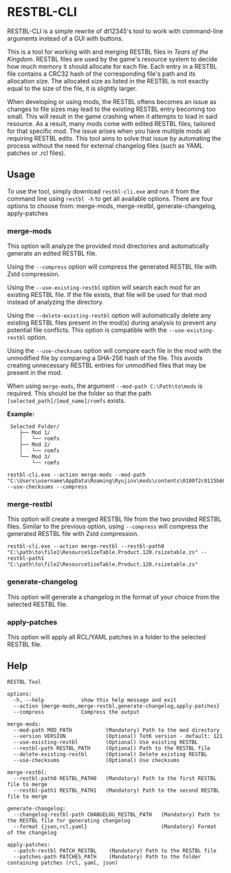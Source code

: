 # RESTBL-CLI
RESTBL-CLI is a simple rewrite of dt12345's tool to work with command-line arguments instead of a GUI with buttons.

This is a tool for working with and merging RESTBL files in *Tears of the Kingdom*. RESTBL files are used by the game's resource system to decide how much memory it should allocate for each file. Each entry in a RESTBL file contains a CRC32 hash of the corresponding file's path and its allocation size. The allocated size as listed in the RESTBL is not exactly equal to the size of the file, it is slightly larger.

When developing or using mods, the RESTBL oftens becomes an issue as changes to file sizes may lead to the existing RESTBL entry becoming too small. This will result in the game crashing when it attempts to load in said resource. As a result, many mods come with edited RESTBL files, tailored for that specific mod. The issue arises when you have multiple mods all requiring RESTBL edits. This tool aims to solve that issue by automating the process without the need for external changelog files (such as YAML patches or .rcl files).

## Usage
To use the tool, simply download `restbl-cli.exe` and run it from the command line using `restbl -h` to get all available options. There are four options to choose from: merge-mods, merge-restbl, generate-changelog, apply-patches

### merge-mods
This option will analyze the provided mod directories and automatically generate an edited RESTBL file.

Using the `--compress` option will compress the generated RESTBL file with Zstd compression.

Using the `--use-existing-restbl` option will search each mod for an existing RESTBL file. If the file exists, that file will be used for that mod instead of analyzing the directory.

Using the `--delete-existing-restbl` option will automatically delete any existing RESTBL files present in the mod(s) during analysis to prevent any potential file conflicts. This option is compatible with the `--use-existing-restbl` option.

Using the `--use-checksums` option will compare each file in the mod with the unmodified file by comparing a SHA-256 hash of the file. This avoids creating unnecessary RESTBL entries for unmodified files that may be present in the mod.

When using `merge-mods`, the argument `--mod-path C:\Path\to\mods` is required. This should be the folder so that the path `[selected_path]/[mod_name]/romfs` exists.

**Example:**
```
 Selected Folder/
    ├── Mod 1/
    │   └── romfs
    ├── Mod 2/
    │   └── romfs
    └── Mod 3/
        └── romfs
```
```
restbl-cli.exe --action merge-mods --mod-path "C:\Users\username\AppData\Roaming\Ryujinx\mods\contents\0100f2c0115b6000" --use-checksums --compress
```

### merge-restbl
This option will create a merged RESTBL file from the two provided RESTBL files. Similar to the previous option, using `--compress` will compress the generated RESTBL file with Zstd compression.
```
restbl-cli.exe --action merge-restbl --restbl-path0 "C:\path\to\file1\ResourceSizeTable.Product.120.rsizetable.zs" --restbl-path1 "C:\path\to\file2\ResourceSizeTable.Product.120.rsizetable.zs"
```

### generate-changelog
This option will generate a changelog in the format of your choice from the selected RESTBL file.


### apply-patches
This option will apply all RCL/YAML patches in a folder to the selected RESTBL file.

## Help
```
RESTBL Tool

options:
  -h, --help            show this help message and exit
  --action {merge-mods,merge-restbl,generate-changelog,apply-patches}
  --compress            Compress the output

merge-mods:
  --mod-path MOD_PATH           (Mandatory) Path to the mod directory
  --version VERSION             (Optional) TotK version - default: 121
  --use-existing-restbl         (Optional) Use existing RESTBL
  --restbl-path RESTBL_PATH     (Optional) Path to the RESTBL file
  --delete-existing-restbl      (Optional) Delete existing RESTBL
  --use-checksums               (Optional) Use checksums

merge-restbl:
  --restbl-path0 RESTBL_PATH0   (Mandatory) Path to the first RESTBL file to merge
  --restbl-path1 RESTBL_PATH1   (Mandatory) Path to the second RESTBL file to merge

generate-changelog:
  --changelog-restbl-path CHANGELOG_RESTBL_PATH   (Mandatory) Path to the RESTBL file for generating changelog
  --format {json,rcl,yaml}                        (Mandatory) Format of the changelog

apply-patches:
  --patch-restbl PATCH_RESTBL    (Mandatory) Path to the RESTBL file
  --patches-path PATCHES_PATH    (Mandatory) Path to the folder containing patches (rcl, yaml, json)
```
